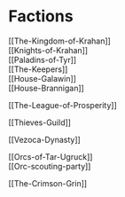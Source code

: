# Factions
[[The-Kingdom-of-Krahan]]  
	[[Knights-of-Krahan]]  
	[[Paladins-of-Tyr]]  
	[[The-Keepers]]  
	[[House-Galawin]]  
	[[House-Brannigan]]

[[The-League-of-Prosperity]]

[[Thieves-Guild]]

[[Vezoca-Dynasty]]

[[Orcs-of-Tar-Ugruck]]  
	[[Orc-scouting-party]]

[[The-Crimson-Grin]]

